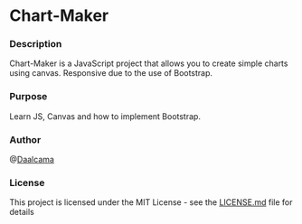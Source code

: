 # Chart-Maker

### Description

Chart-Maker is a JavaScript project that allows you to create simple charts using canvas. Responsive due to the use of Bootstrap.

### Purpose

Learn JS, Canvas and how to implement Bootstrap.

### Author

@[Daalcama](https://github.com/Daalcama)

### License

This project is licensed under the MIT License - see the [LICENSE.md](https://github.com/Daalcama/Chart-Maker/blob/master/LICENSE) file for details
